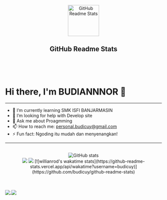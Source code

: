 <p align="center">
  <img width="100px" src="https://res.cloudinary.com/anuraghazra/image/upload/v1594908242/logo_ccswme.svg" align="center" alt="GitHub Readme Stats" />
  <h2 align="center">GitHub Readme Stats</h2>
  <br /><br /><br />
</p>


# Hi there, I'm BUDIANNNOR 👋
___

- 🌱 I’m currently learning SMK ISFI BANJARMASIN
- 🤔 I’m looking for help with Develop site
- 💬 Ask me about Proagmming
- 📫 How to reach me: personal.budicuy@gmail.com
- ⚡ Fun fact: Ngoding itu mudah dan menyenangkan!
___

<p align="center">
  <br />
  <img src="https://github-readme-stats.vercel.app/api?username=budicuy&show_icons=true&include_all_commits=true&theme=synthwave" alt="GitHub stats" /><br />
  <img src="https://github-readme-streak-stats.herokuapp.com/?user=budicuy&theme=synthwave"/>
  <img src="https://github-readme-stats.vercel.app/api/top-langs/?username=budicuy&layout=compact&theme=synthwave&langs_count=12"/>
  [![willianrod's wakatime stats](https://github-readme-stats.vercel.app/api/wakatime?username=budicuy)](https://github.com/budicuy/github-readme-stats)
  <br /><br /><br />
</p>

<a href="https://github.com/anuraghazra/github-readme-stats">
  <img align="center" src="https://github-readme-stats.vercel.app/api/pin/?username=budicuy&repo=SourceCode-coffeeShop" />
</a>
<a href="https://github.com/anuraghazra/convoychat">
  <img align="center" src="https://github-readme-stats.vercel.app/api/pin/?username=budicuy&repo=convoychat" />
</a>
